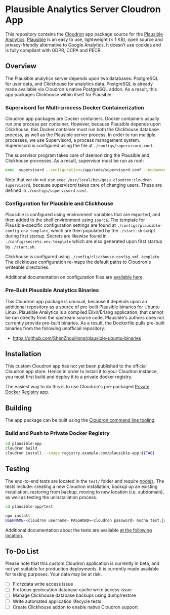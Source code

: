 # Plausible Analytics Server Cloudron App

This repository contains the [Cloudron](cloudron.io) app package source for the [Plausible Analytics](https://github.com/plausible/analytics). [Plausible](https://plausible.io/) is an easy to use, lightweight (< 1 KB), open source and privacy-friendly alternative to Google Analytics. It doesn’t use cookies and is fully compliant with GDPR, CCPA and PECR.

## Overview

The Plausible analytics server depends upon two databases: PostgreSQL for user data, and Clickhouse for analytics data. PostgreSQL is already made available via Cloudron's native PostgreSQL addon. As a result, this app packages Clickhouse within itself for Plausible.

### Supervisord for Multi-process Docker Containerization

Cloudron app packages are Docker containers. Docker containers usually run one process per container. However, because Plausible depends upon Clickhouse, this Docker container must run both the Clickhouse database process, as well as the Plausible server process. In order to run multiple processes, we use Supervisord, a process management system. Supervisord is configured using the file at `./configs/supervisord.conf`.

The supervisor program takes care of daemonizing the Plausible and Clickhouse processes. As a result, supervisor must be run as root:

```bash
exec  supervisord --configuration=/app/code/supervisord.conf --nodaemon
```

Note that we do not use `exec /usr/local/bin/gosu cloudron:cloudron supervisord`, because supervisord takes care of changing users. These are defined in `./configs/supervisord.conf`.

### Configuration for Plausible and Clickhouse

Plausible is configured using environment variables that are exported, and then added to the shell environment using `source`. The template for Plausible-specific configuration settings are found at `./configs/plausible-config.env.template`, which are then populated by the `./start.sh` script during first startup. Secrets are likewise found in `./config/secrets.env.template` which are also generated upon first startup by `./start.sh`.

Clickhouse is configured using `./config/clickhouse-config.xml.template`. The clickhouse configuration re-maps the default paths to Cloudron's writeable directories.

Additional documentation on configuration files are [available here](./configs/README.md).

### Pre-Built Plausible Analytics Binaries

This Cloudron app package is unusual, because it depends upon an additional repository as a source of pre-built Plausible binaries for Ubuntu Linux. Plausible Analytics is a compiled Elixir/Erlang application, that cannot be run directly from the upstream source code. Plausible's authors does not currently provide pre-built binaries. As a result, the Dockerfile pulls pre-built binaries from the following unofficial repository.

* https://github.com/ShenZhouHong/plausible-ubuntu-binaries

## Installation

This custom Cloudron app has not yet been published to the official Cloudron app store. Hence in order to install it to your Cloudron instance, you must first build and deploy it to a private docker registry.

The easiest way to do this is to use Cloudron's pre-packaged [Private Docker Registry](https://docs.cloudron.io/apps/docker-registry/) app.

## Building
The app package can be built using the [Cloudron command line tooling](https://cloudron.io/references/cli.html).

### Build and Push to Private Docker Registry

```bash
cd plausible-app
cloudron build
cloudron install --image registry.example.com/plausible-app:${TAG}
```

## Testing

The end-to-end tests are located in the `test/` folder and require [nodejs](http://nodejs.org/). The tests include: creating a new Cloudron installation, backup up an existing installation, restoring from backup, moving to new location (i.e. subdomain), as well as testing the uninstallation process.

```bash
cd plausible-app/test

npm install
USERNAME=<cloudron username> PASSWORD=<cloudron password> mocha test.js
```

Additional documentation about the tests are available [at the following location](./test/README.md).

## To-Do List

Please note that this custom Cloudron application is currently in beta, and not yet suitable for production deployments. It is currently made available for testing purposes. Your data may be at risk.

 - [ ] Fix tzdata write access issue
 - [ ] Fix locus geolocation database cache write access issue
 - [ ] Manage Clickhouse database backups using dump/restore
 - [ ] Write automated application lifecycle tests
 - [ ] Create Clickhouse addon to enable native Cloudron support
